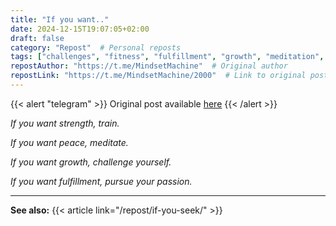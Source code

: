 ```yaml
---
title: "If you want.."
date: 2024-12-15T19:07:05+02:00
draft: false
category: "Repost"  # Personal reposts
tags: ["challenges", "fitness", "fulfillment", "growth", "meditation", "passion", "peace", "strenght"]
repostAuthor: "https://t.me/MindsetMachine"  # Original author
repostLink: "https://t.me/MindsetMachine/2000"  # Link to original post
---
```


{{< alert "telegram" >}}
Original post available [here](https://t.me/mindsetmachine/2000)
{{< /alert >}}

*If you want strength, train.*

*If you want peace, meditate.*

*If you want growth, challenge yourself.*

*If you want fulfillment, pursue your passion.*
***
**See also:**
{{< article link="/repost/if-you-seek/" >}}